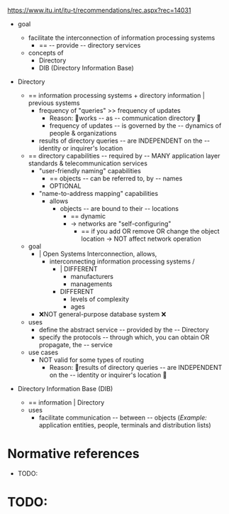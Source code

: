 https://www.itu.int/itu-t/recommendations/rec.aspx?rec=14031

* goal
  * facilitate the interconnection of information processing systems 
    * == -- provide -- directory services 
  * concepts of
    * Directory
    * DIB (Directory Information Base)

* Directory
  * == information processing systems + directory information | previous systems
    * frequency of "queries" >> frequency of updates
      * Reason: 🧠works -- as -- communication directory 🧠 
      * frequency of updates -- is governed by the -- dynamics of people & organizations
    * results of directory queries -- are INDEPENDENT on the -- identity or inquirer's location
  * == directory capabilities -- required by -- MANY application layer standards & telecommunication services
    * "user-friendly naming" capabilities
      * == objects -- can be referred to, by -- names 
      * OPTIONAL
    * "name-to-address mapping" capabilities
      * allows
        * objects -- are bound to their -- locations
          * == dynamic
          * -> networks are "self-configuring"
            * == if you add OR remove OR change the object location -> NOT affect network operation
  * goal
    * | Open Systems Interconnection, allows,
      * interconnecting information processing systems /
        * | DIFFERENT
          * manufacturers
          * managements
        * DIFFERENT
          * levels of complexity
          * ages
    * ❌NOT general-purpose database system ❌ 
  * uses
    * define the abstract service -- provided by the -- Directory
    * specify the protocols -- through which, you can obtain OR propagate, the -- service
  * use cases
    * NOT valid for some types of routing
      * Reason: 🧠results of directory queries -- are INDEPENDENT on the -- identity or inquirer's location 🧠
* Directory Information Base (DIB)
  * == information | Directory
  * uses
    * facilitate communication -- between -- objects (_Example:_ application entities, people, terminals and distribution lists)

# Normative references
* TODO:

# TODO: